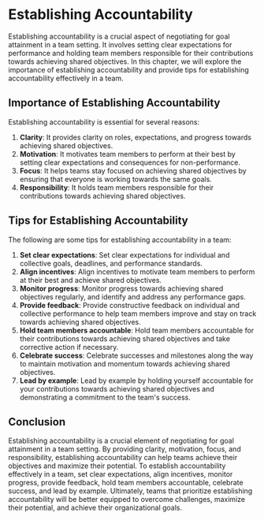 # Establishing Accountability

Establishing accountability is a crucial aspect of negotiating for goal attainment in a team setting. It involves setting clear expectations for performance and holding team members responsible for their contributions towards achieving shared objectives. In this chapter, we will explore the importance of establishing accountability and provide tips for establishing accountability effectively in a team.

## Importance of Establishing Accountability

Establishing accountability is essential for several reasons:

1. **Clarity**: It provides clarity on roles, expectations, and progress towards achieving shared objectives.
2. **Motivation**: It motivates team members to perform at their best by setting clear expectations and consequences for non-performance.
3. **Focus**: It helps teams stay focused on achieving shared objectives by ensuring that everyone is working towards the same goals.
4. **Responsibility**: It holds team members responsible for their contributions towards achieving shared objectives.

## Tips for Establishing Accountability

The following are some tips for establishing accountability in a team:

1. **Set clear expectations**: Set clear expectations for individual and collective goals, deadlines, and performance standards.
2. **Align incentives**: Align incentives to motivate team members to perform at their best and achieve shared objectives.
3. **Monitor progress**: Monitor progress towards achieving shared objectives regularly, and identify and address any performance gaps.
4. **Provide feedback**: Provide constructive feedback on individual and collective performance to help team members improve and stay on track towards achieving shared objectives.
5. **Hold team members accountable**: Hold team members accountable for their contributions towards achieving shared objectives and take corrective action if necessary.
6. **Celebrate success**: Celebrate successes and milestones along the way to maintain motivation and momentum towards achieving shared objectives.
7. **Lead by example**: Lead by example by holding yourself accountable for your contributions towards achieving shared objectives and demonstrating a commitment to the team's success.

## Conclusion

Establishing accountability is a crucial element of negotiating for goal attainment in a team setting. By providing clarity, motivation, focus, and responsibility, establishing accountability can help teams achieve their objectives and maximize their potential. To establish accountability effectively in a team, set clear expectations, align incentives, monitor progress, provide feedback, hold team members accountable, celebrate success, and lead by example. Ultimately, teams that prioritize establishing accountability will be better equipped to overcome challenges, maximize their potential, and achieve their organizational goals.
